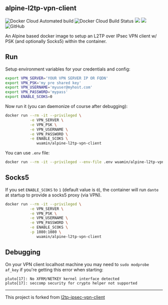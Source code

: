 alpine-l2tp-vpn-client
---
![Docker Cloud Automated build](https://img.shields.io/docker/cloud/automated/wuamin/alpine-l2tp-vpn-client)
![Docker Cloud Build Status](https://img.shields.io/docker/cloud/build/wuamin/alpine-l2tp-vpn-client)
[![](https://images.microbadger.com/badges/image/wuamin/alpine-l2tp-vpn-client.svg)](https://microbadger.com/images/wuamin/alpine-l2tp-vpn-client "Get your own image badge on microbadger.com")
[![](https://images.microbadger.com/badges/version/wuamin/alpine-l2tp-vpn-client.svg)](https://microbadger.com/images/wuamin/alpine-l2tp-vpn-client "Get your own version badge on microbadger.com")
![GitHub](https://img.shields.io/github/license/wuamin/alpine-l2tp-vpn-client)


An Alpine based docker image to setup an L2TP over IPsec VPN client w/ PSK (and optionally Socks5) within the container.


## Run
Setup environment variables for your credentials and config:

```bash
export VPN_SERVER='YOUR VPN SERVER IP OR FQDN'
export VPN_PSK='my pre shared key'
export VPN_USERNAME='myuser@myhost.com'
export VPN_PASSWORD='mypass'
export ENABLE_SCOKS=0
```
Now run it (you can daemonize of course after debugging):
```bash
docker run --rm -it --privileged \
           -e VPN_SERVER \
           -e VPN_PSK \
           -e VPN_USERNAME \
           -e VPN_PASSWORD \
           -e ENABLE_SCOKS \
              wuamin/alpine-l2tp-vpn-client
```
You can use `.env` file:
```bash
docker run --rm -it --privileged --env-file .env wuamin/alpine-l2tp-vpn-client
```

## Socks5
If you set `ENABLE_SCOKS` to `1` (default value is `0`), the container will run `dante` at startup to provide a socks5 proxy (via VPN).
```bash
docker run --rm -it --privileged \
           -e VPN_SERVER \
           -e VPN_PSK \
           -e VPN_USERNAME \
           -e VPN_PASSWORD \
           -e ENABLE_SCOKS \
           -p 1080:1080 \
              wuamin/alpine-l2tp-vpn-client
```


## Debugging
On your VPN client localhost machine you may need to `sudo modprobe af_key`
if you're getting this error when starting:
```
pluto[17]: No XFRM/NETKEY kernel interface detected
pluto[17]: seccomp security for crypto helper not supported
```


---

This project is forked from [l2tp-ipsec-vpn-client](https://github.com/ubergarm/l2tp-ipsec-vpn-client)